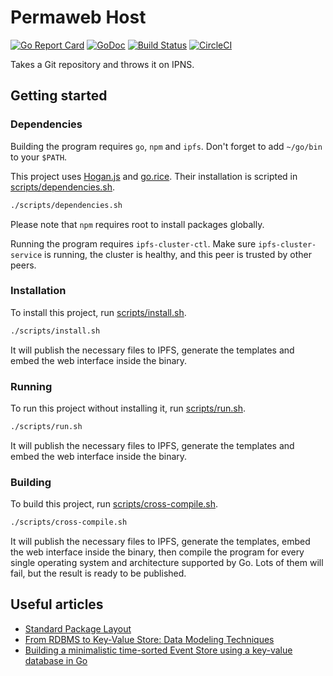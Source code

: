 # Permaweb Host

[![Go Report Card](https://goreportcard.com/badge/github.com/Permaweb/Host)](https://goreportcard.com/report/github.com/Permaweb/Host)
[![GoDoc](https://godoc.org/github.com/Permaweb/Host?status.svg)](https://godoc.org/github.com/Permaweb/Host)
[![Build Status](https://travis-ci.org/Permaweb/Host.svg?branch=master)](https://travis-ci.org/Permaweb/Host)
[![CircleCI](https://circleci.com/gh/Permaweb/Host.svg?style=svg)](https://circleci.com/gh/Permaweb/Host)

Takes a Git repository and throws it on IPNS.

## Getting started

### Dependencies

Building the program requires `go`, `npm` and `ipfs`. Don't forget to add `~/go/bin` to your `$PATH`.

This project uses [Hogan.js](https://twitter.github.io/hogan.js/) and [go.rice](https://github.com/GeertJohan/go.rice).
Their installation is scripted in [scripts/dependencies.sh](scripts/dependencies.sh).

```bash
./scripts/dependencies.sh
```

Please note that `npm` requires root to install packages globally.

Running the program requires `ipfs-cluster-ctl`. Make sure `ipfs-cluster-service` is running, the cluster is healthy, and this peer is trusted by other peers.

### Installation

To install this project, run [scripts/install.sh](scripts/install.sh).

```bash
./scripts/install.sh
```

It will publish the necessary files to IPFS, generate the templates and embed the web interface inside the binary.

### Running

To run this project without installing it, run [scripts/run.sh](scripts/run.sh).

```bash
./scripts/run.sh
```

It will publish the necessary files to IPFS, generate the templates and embed the web interface inside the binary.

### Building

To build this project, run [scripts/cross-compile.sh](scripts/cross-compile.sh).

```bash
./scripts/cross-compile.sh
```

It will publish the necessary files to IPFS, generate the templates, embed the web interface inside the binary, then compile the program for every single operating system and architecture supported by Go. Lots of them will fail, but the result is ready to be published.

## Useful articles

* [Standard Package Layout](https://medium.com/@benbjohnson/standard-package-layout-7cdbc8391fc1)
* [From RDBMS to Key-Value Store: Data Modeling Techniques](https://medium.com/@wishmithasmendis/from-rdbms-to-key-value-store-data-modeling-techniques-a2874906bc46)
* [Building a minimalistic time-sorted Event Store using a key-value database in Go](https://barkeywolf.consulting/posts/badger-event-store/)
